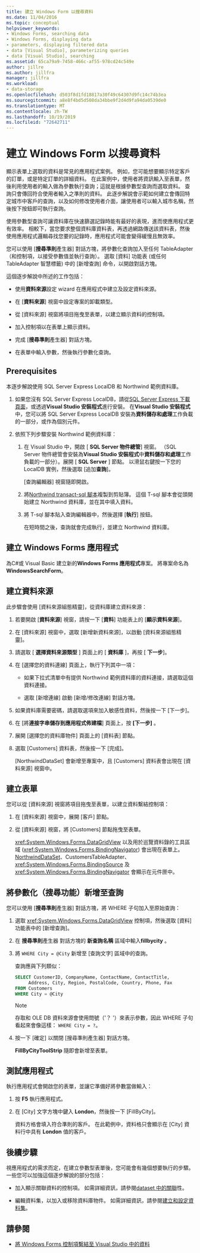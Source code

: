 ```yaml
---
title: 建立 Windows Form 以搜尋資料
ms.date: 11/04/2016
ms.topic: conceptual
helpviewer_keywords:
- Windows Forms, searching data
- Windows Forms, displaying data
- parameters, displaying filtered data
- data [Visual Studio], parameterizing queries
- data [Visual Studio], searching
ms.assetid: 65ca79a9-7458-466c-af55-978cd24c549e
author: jillre
ms.author: jillfra
manager: jillfra
ms.workload:
- data-storage
ms.openlocfilehash: d503f8d1fd18817a30f49c64307d9fc14c74b3ea
ms.sourcegitcommit: a8e8f4bd5d508da34bbe9f2d4d9fa94da0539de0
ms.translationtype: MT
ms.contentlocale: zh-TW
ms.lasthandoff: 10/19/2019
ms.locfileid: "72642711"
---
```

# <a name="create-a-windows-form-to-search-data"></a>建立 Windows Form 以搜尋資料

顯示表單上選取的資料是常見的應用程式案例。 例如，您可能想要顯示特定客戶的訂單，或是特定訂單的詳細資料。 在此案例中，使用者將資訊輸入至表單，然後利用使用者的輸入做為參數執行查詢；這就是根據參數型查詢而選取資料。 查詢只會傳回符合使用者輸入之準則的資料。 此逐步解說會示範如何建立會傳回特定城市中客戶的查詢，以及如何修改使用者介面，讓使用者可以輸入城市名稱，然後按下按鈕即可執行查詢。

使用參數型查詢可讓資料庫在快速篩選記錄時能有最好的表現，進而使應用程式更有效率。 相較下，當您要求整個資料庫資料表，再透過網路傳送該資料表，然後使用應用程式邏輯尋找您要的記錄時，應用程式可能會變得緩慢且無效率。

您可以使用 [**搜尋準則**產生器] 對話方塊，將參數化查詢加入至任何 TableAdapter （和控制項，以接受參數值並執行查詢）。 選取 [資料] 功能表 (或任何 TableAdapter 智慧標籤) 中的 [新增查詢] 命令，以開啟對話方塊。

這個逐步解說中所述的工作包括：

- 使用**資料來源**設定 wizard 在應用程式中建立及設定資料來源。

- 在 [**資料來源**] 視窗中設定專案的卸載類型。

- 從 [資料來源] 視窗將項目拖曳至表單，以建立顯示資料的控制項。

- 加入控制項以在表單上顯示資料。

- 完成 [**搜尋準則**產生器] 對話方塊。

- 在表單中輸入參數，然後執行參數化查詢。

## <a name="prerequisites"></a>Prerequisites

本逐步解說使用 SQL Server Express LocalDB 和 Northwind 範例資料庫。

1. 如果您沒有 SQL Server Express LocalDB，請從[SQL Server Express 下載頁面](https://www.microsoft.com/sql-server/sql-server-editions-express)，或透過**Visual Studio 安裝程式**進行安裝。 在**Visual Studio 安裝程式**中，您可以將 SQL Server Express LocalDB 安裝為**資料儲存和處理**工作負載的一部分，或作為個別元件。

2. 依照下列步驟安裝 Northwind 範例資料庫：

    1. 在 Visual Studio 中，開啟 [ **SQL Server 物件總管**] 視窗。 （SQL Server 物件總管會安裝為**Visual Studio 安裝程式**中**資料儲存和處理**工作負載的一部分）。展開 [ **SQL Server** ] 節點。 以滑鼠右鍵按一下您的 LocalDB 實例，然後選取 [追加**查詢**]。

       [查詢編輯器] 視窗隨即開啟。

    2. 將[Northwind transact-sql 腳本](https://github.com/MicrosoftDocs/visualstudio-docs/blob/master/docs/data-tools/samples/northwind.sql?raw=true)複製到剪貼簿。 這個 T-sql 腳本會從頭開始建立 Northwind 資料庫，並在其中填入資料。

    3. 將 T-sql 腳本貼入查詢編輯器中，然後選擇 [**執行**] 按鈕。

       在短時間之後，查詢就會完成執行，並建立 Northwind 資料庫。

## <a name="create-the-windows-forms-application"></a>建立 Windows Forms 應用程式

為C#或 Visual Basic 建立新的**Windows Forms 應用程式**專案。 將專案命名為 **WindowsSearchForm**。

## <a name="create-the-data-source"></a>建立資料來源

此步驟會使用 [資料來源組態精靈]，從資料庫建立資料來源：

1. 若要開啟 [**資料來源**] 視窗，請按一下 [**資料**] 功能表上的 [**顯示資料來源**]。

2. 在 [資料來源] 視窗中，選取 [新增新資料來源]，以啟動 [資料來源組態精靈]。

3. 請選取 [ **選擇資料來源類型** ] 頁面上的 [ **資料庫** ]，再按 [ **下一步**]。

4. 在 [選擇您的資料連線] 頁面上，執行下列其中一項：

    - 如果下拉式清單中有提供 Northwind 範例資料庫的資料連接，請選取這個資料連接。

    - 選取 [新增連線] 啟動 [新增/修改連線] 對話方塊。

5. 如果資料庫需要密碼，請選取選項來加入敏感性資料，然後按一下 [下一步]。

6. 在 [將**連接字串儲存到應用程式佈建檔**] 頁面上，按 **[下一步]** 。

7. 展開 [選擇您的資料庫物件] 頁面上的 [資料表] 節點。

8. 選取 [Customers] 資料表，然後按一下 [完成]。

     [NorthwindDataSet] 會新增至專案中，且 [Customers] 資料表會出現在 [資料來源] 視窗中。

## <a name="create-the-form"></a>建立表單

您可以從 [資料來源] 視窗將項目拖曳至表單，以建立資料繫結控制項：

1. 在 [資料來源] 視窗中，展開 [客戶] 節點。

2. 從 [資料來源] 視窗，將 [Customers] 節點拖曳至表單。

     <xref:System.Windows.Forms.DataGridView> 以及用於巡覽資料錄的工具區域 (<xref:System.Windows.Forms.BindingNavigator>) 會出現在表單上。 [NorthwindDataSet](../data-tools/dataset-tools-in-visual-studio.md)、CustomersTableAdapter、<xref:System.Windows.Forms.BindingSource> 及 <xref:System.Windows.Forms.BindingNavigator> 會顯示在元件匣中。

## <a name="add-parameterization-search-functionality-to-the-query"></a>將參數化（搜尋功能）新增至查詢

您可以使用 [**搜尋準則**產生器] 對話方塊，將 WHERE 子句加入至原始查詢：

1. 選取 <xref:System.Windows.Forms.DataGridView> 控制項，然後選取 [資料] 功能表中的 [新增查詢]。

2. 在 **搜尋準則**產生器 對話方塊的 **新查詢名稱** 區域中輸入**fillbycity** 。

3. 將 `WHERE City = @City` 新增至 [查詢文字] 區域中的查詢。

     查詢應與下列類似：

     ```sql
     SELECT CustomerID, CompanyName, ContactName, ContactTitle,
          Address, City, Region, PostalCode, Country, Phone, Fax
     FROM Customers
     WHERE City = @City
     ```

    > [!NOTE]
    > 存取和 OLE DB 資料來源會使用問號（'？ '）來表示參數，因此 WHERE 子句看起來會像這樣： `WHERE City = ?`。

4. 按一下 [確定] 以關閉 [搜尋準則產生器] 對話方塊。

     **FillByCityToolStrip** 隨即會新增至表單。

## <a name="test-the-application"></a>測試應用程式

執行應用程式會開啟您的表單，並讓它準備好將參數當做輸入：

1. 按 **F5** 執行應用程式。

2. 在 [City] 文字方塊中鍵入 **London**，然後按一下 [FillByCity]。

     資料方格會填入符合準則的客戶。 在此範例中，資料格只會顯示在 [City] 資料行中具有 **London** 值的客戶。

## <a name="next-steps"></a>後續步驟

視應用程式的需求而定，在建立參數型表單後，您可能會有幾個想要執行的步驟。 一些您可以加強這個逐步解說的部分包括：

- 加入顯示關聯資料的控制項。 如需詳細資訊，請參閱[dataset 中的關聯](relationships-in-datasets.md)性。

- 編輯資料集，以加入或移除資料庫物件。 如需詳細資訊，請參閱[建立和設定資料集](../data-tools/create-and-configure-datasets-in-visual-studio.md)。

## <a name="see-also"></a>請參閱

- [將 Windows Forms 控制項繫結至 Visual Studio 中的資料](../data-tools/bind-windows-forms-controls-to-data-in-visual-studio.md)
